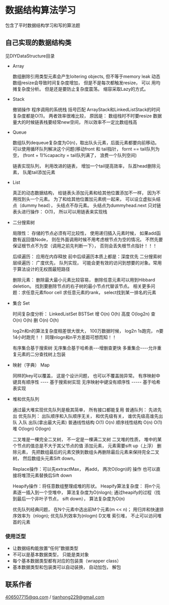# 数据结构算法学习
包含了平时数据结构学习和写的算法题
## 自己实现的数据结构类
见DIYDataStructure目录
* Array
      
    数组删除引用类型元素会产生loitering objects, 但不等于memory leak
    动态数组resize会导致时间复杂度增加， 但是不是每次都触发resize， 可以
    用均摊复杂度分析。 但是还是要防止复杂度震荡。  缩容采取Lazy的方式。
      
* Stack

    撤销操作
    程序调用的系统栈
    括号匹配
    ArrayStack和LinkedListStack的时间复杂度都是O(1)。 两者效率很难比较， 原因是：
    数组栈时不时要resize
    数据量大的时候链表栈要经常new空间， 所以效率不一定比数组栈高
      
* Queue
     
    数组队列dequeue复杂度为O(n)，取出队头元素，后面元素都要向前移动。
    可以使用循环队列解决这个问题(移动front 和 tail指针， fornt == tail队列为空，
    (front + 1)%capacity = tail队列满了， 浪费一个队列空间)

    链表实现队列， 利用改进的链表， 增加一个tail提高效率， 队首head删除元素， 队尾tail添加元素
* List
    
    真正的动态数据结构，
    给链表头添加元素和给其他位置添加不一样， 因为不用找到头一个元素。
    为了和给其他位置加元素统一起来， 可以设立虚拟头结点（dummy head）， 头结点不存元素。
    头结点为dummyhead.next
    只对链表头进行操作： O(1)， 所以可以用链表来实现栈

* 二分搜索树

    局限性： 存储的节点必须有可比较性，
    使用递归插入元素时候， 如果add函数有返回值Node， 则在外面调用时候不用考虑根节点为空的情况。
    不然先要保证根节点不为空（调用之前先判断一下）， 否则会丢失根节点指针！！！

    后续遍历： 应用在内存释放
    前中后续遍历本质上都是：深度优先
    二分搜索树层续遍历： 广度优先， 队列实现， 可能会更有效的访问到想要的对象。常用于算法设计的无权图最短路径

    删除元素： 删除最大最小元素比较容易， 删除任意元素可以用到Hibbard deletion。 找到要删除节点的右子树的最小节点代替该节点。
    相关更多问题：求任意元素floor cell
    求任意元素的rank， select找到某一排名的元素
       
* 集合 Set

    时间复杂度分析：
        LinkedListSet    BSTSet
    增       O(n)          O(h)  高度 O(log2n)
    查       O(n)          O(h)
    删       O(n)          O(h)

    log2n和n的算法复杂度相差很大很大， 100万数据时候， log2n 1s跑完， n要14小时跑完！！
    同理nlogn和n平方差距可想而知！！

    有序集合基于搜索树
    无序集合基于哈希表---增删查更快
    多重集合----允许重复元素的二分查找树上包装

* 映射（字典） Map

    同样的key可以覆盖， 这是个设计问题， 也可以不覆盖抛异常。
    有序映射中键具有顺序性  ---- 基于搜索树实现
    无序映射中键没有顺序性 ----- 基于哈希表实现

* 堆和优先队列

    通过最大堆实现优先队列是极其简单， 所有接口都能复用
    普通队列： 先进先出
    优先队列： 出队顺序和入队顺序无关， 和优先级有关， 谁优先级高谁先出队
                              入队                 出队(拿出最大元素)
    普通线性结构              O(1)                       O(n)
    顺序线性结构              O(n)                       O(1)
        堆                    O(logn)                    O(logn)

    二叉堆是一棵完全二叉树， 不一定是一棵满二叉树
    二叉堆的性质， 堆中的某个节点的值总是不大于其父节点的值
    添加元素， 元素需要sift up（上浮）
    删除元素， 先把数组最后的元素交换到数组头再删除最后元素来保持完全二叉树， 然后数组头元素Sift down。

    Replace操作：可以先extractMax， 再add， 两次O(logn)的 操作
    也可以直接将堆顶元素替换后Sift down

    Heapify操作：将任意数组整理成堆的形状。
    Heapify算法复杂度： 将n个元素逐一插入到一个空堆中， 算法复杂度为O(nlogn);
    通过heapify的过程（找到最后一个非叶子节点， sift down）， 算法复杂度为O(n)

    优先队列经典问题， 在N个元素中选出前M个元素(m << n)； 用归并和快速排序效率为（nlogn); 优先队列效率为(nlogm)
    D叉堆
    索引堆， 不止可以访问堆首的元素
### 使用泛型
* 让数据结构能放置“任何”数据类型
* 不可以是基本数据类型， 只能是类对象
* 每个基本数据类型都有对应的包装类（wrapper class）
* 基本数据类型和包装类可以自动装换， 自动加包， 解包    
           
## 联系作者
406507715@qq.com / tianhong229@gmail.com